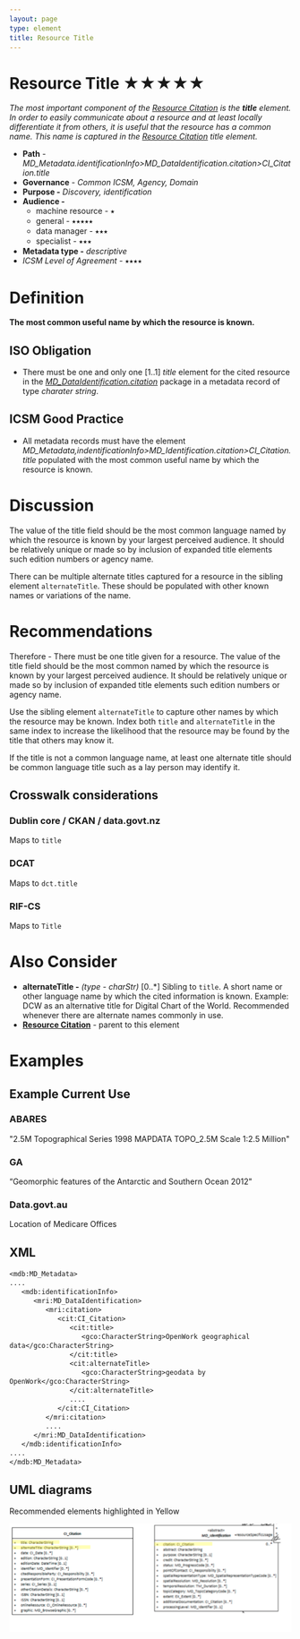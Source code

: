 ```yaml
---
layout: page
type: element
title: Resource Title
---
```

# Resource Title ★★★★★
*The most important component of the [Resource Citation](./class-CI_Citation) is the **title** element. In order to easily communicate about a resource and at least locally differentiate it from others, it is useful that the resource has  a common name. This name is captured in the [Resource Citation](./ResourceCitation) *title* element.*

- **Path** - *MD_Metadata.identificationInfo>MD_DataIdentification.citation>CI_Citation.title*
- **Governance** -  *Common ICSM, Agency, Domain*
- **Purpose -** *Discovery, identification*
- **Audience -** 
  - machine resource - ⭑
  - general - ⭑⭑⭑⭑⭑
  - data manager - ⭑⭑⭑
  - specialist - ⭑⭑⭑
- **Metadata type -** *descriptive*
- *ICSM Level of Agreement* - ⭑⭑⭑⭑

# Definition 
**The most common useful name by which the resource is known.**

## ISO Obligation 
- There must be one and only one [1..1] *title* element for the cited resource in the  *[MD_DataIdentification.citation](./ResourceCitation)* package in a metadata record of type *charater string*. 

##  ICSM Good Practice 
- All metadata records must have the element *MD_Metadata,indentificationInfo>MD_Identification.citation>CI_Citation.title* populated with the most common useful name by which the resource is known.

# Discussion 
The value of the title field should be the most common language named by which the resource is known by your largest perceived audience. It should be relatively unique or made so by inclusion of expanded title elements such edition numbers or agency name.

There can be multiple alternate titles captured for a resource in the sibling element `alternateTitle`. These should be populated with other known names or variations of the name.

# Recommendations 
Therefore - There must be one title given for a resource. The value of the title field should be the most common named by which the resource is known by your largest perceived audience. It should be relatively unique or made so by inclusion of expanded title elements such edition numbers or agency name.

Use the sibling element `alternateTitle` to capture other names by which the resource may be known. Index both `title` and `alternateTitle` in the same index to increase the likelihood that the resource may be found by the title that others may know it.

If the title is not a common language name, at least one alternate title should be common language title such as a lay person may identify it.

## Crosswalk considerations

### Dublin core / CKAN / data.govt.nz
Maps to `title` 

### DCAT
Maps to `dct.title` 

### RIF-CS
Maps to `Title` 

# Also Consider
- **alternateTitle -** *(type - charStr)* [0..\*] Sibling to `title`. A short name or other language name by which the cited information is known. Example: DCW as an alternative title for Digital Chart of the World. Recommended whenever there are alternate names commonly in use.
- **[Resource  Citation](./ResourceCitation)** - parent to this element

# Examples

## Example Current Use

### ABARES
"2.5M Topographical Series 1998 MAPDATA TOPO_2.5M Scale 1:2.5 Million"

### GA
“Geomorphic features of the Antarctic and Southern Ocean 2012"

### Data.govt.au
Location of Medicare Offices

## XML 
```
<mdb:MD_Metadata>
....
   <mdb:identificationInfo>
      <mri:MD_DataIdentification>
         <mri:citation>
            <cit:CI_Citation>
               <cit:title>
                  <gco:CharacterString>OpenWork geographical data</gco:CharacterString>
               </cit:title>
               <cit:alternateTitle>
                  <gco:CharacterString>geodata by OpenWork</gco:CharacterString>
               </cit:alternateTitle>
               ....
            </cit:CI_Citation>
         </mri:citation>
         ....
      </mri:MD_DataIdentification>
   </mdb:identificationInfo>
....
</mdb:MD_Metadata>
```

## UML diagrams
Recommended elements highlighted in Yellow

![title](../images/ResourceTitle.png)
